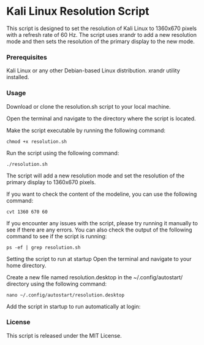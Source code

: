 
# Kali Linux Resolution Script
This script is designed to set the resolution of Kali Linux to 1360x670 pixels with a refresh rate of 60 Hz. The script uses xrandr to add a new resolution mode and then sets the resolution of the primary display to the new mode.

### Prerequisites
Kali Linux or any other Debian-based Linux distribution.
xrandr utility installed.
### Usage
Download or clone the resolution.sh script to your local machine.

Open the terminal and navigate to the directory where the script is located.

Make the script executable by running the following command:

```
chmod +x resolution.sh
```
Run the script using the following command:
 
 ```
./resolution.sh
```
The script will add a new resolution mode and set the resolution of the primary display to 1360x670 pixels.

If you want to check the content of the modeline, you can use the following command:

```
cvt 1360 670 60
```
If you encounter any issues with the script, please try running it manually to see if there are any errors. You can also check the output of the following command to see if the script is running:

```
ps -ef | grep resolution.sh
```
Setting the script to run at startup
Open the terminal and navigate to your home directory.

Create a new file named resolution.desktop in the ~/.config/autostart/ directory using the following command:

```
nano ~/.config/autostart/resolution.desktop
```
Add the script in startup to run automatically at login:


### License
This script is released under the MIT License.
